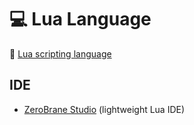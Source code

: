 # :computer: Lua Language

:link: [Lua scripting language](http://www.lua.org/)

## IDE

- [ZeroBrane Studio](https://studio.zerobrane.com/) (lightweight Lua IDE)
